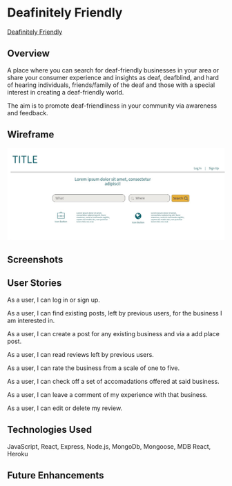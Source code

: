 # Deafinitely Friendly

[Deafinitely Friendly]()

## Overview
 A place where you can search for deaf-friendly businesses in your area or share your consumer experience and insights as deaf, deafblind, and hard of hearing individuals, friends/family of the deaf and those with a special interest in creating a deaf-friendly world.
  
The aim is to promote deaf-friendliness in your community via awareness and feedback.



## Wireframe

![image description](src/assets/img/wireframe.jpg)

## Screenshots



## User Stories

As a user, I can log in or sign up. 

As a user, I can find existing posts, left by previous users, for the business I am interested in.

As a user, I can create a post for any existing business and via a add place post.

As a user, I can read reviews left by previous users.

As a user, I can rate the business from a scale of one to five. 

As a user, I can check off a set of accomadations offered at said business.

As a user, I can leave a comment of my experience with that business. 

As a user, I can edit or delete my review.


## Technologies Used
JavaScript, React, Express, Node.js, MongoDb, Mongoose, MDB React, Heroku


## Future Enhancements



